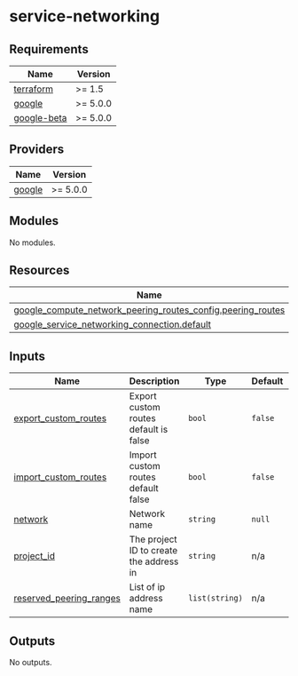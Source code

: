 # service-networking

<!-- BEGINNING OF PRE-COMMIT-TERRAFORM DOCS HOOK -->
## Requirements

| Name | Version |
|------|---------|
| <a name="requirement_terraform"></a> [terraform](#requirement\_terraform) | >= 1.5 |
| <a name="requirement_google"></a> [google](#requirement\_google) | >= 5.0.0 |
| <a name="requirement_google-beta"></a> [google-beta](#requirement\_google-beta) | >= 5.0.0 |

## Providers

| Name | Version |
|------|---------|
| <a name="provider_google"></a> [google](#provider\_google) | >= 5.0.0 |

## Modules

No modules.

## Resources

| Name | Type |
|------|------|
| [google_compute_network_peering_routes_config.peering_routes](https://registry.terraform.io/providers/hashicorp/google/latest/docs/resources/compute_network_peering_routes_config) | resource |
| [google_service_networking_connection.default](https://registry.terraform.io/providers/hashicorp/google/latest/docs/resources/service_networking_connection) | resource |

## Inputs

| Name | Description | Type | Default | Required |
|------|-------------|------|---------|:--------:|
| <a name="input_export_custom_routes"></a> [export\_custom\_routes](#input\_export\_custom\_routes) | Export custom routes default is false | `bool` | `false` | no |
| <a name="input_import_custom_routes"></a> [import\_custom\_routes](#input\_import\_custom\_routes) | Import custom routes default false | `bool` | `false` | no |
| <a name="input_network"></a> [network](#input\_network) | Network name | `string` | `null` | no |
| <a name="input_project_id"></a> [project\_id](#input\_project\_id) | The project ID to create the address in | `string` | n/a | yes |
| <a name="input_reserved_peering_ranges"></a> [reserved\_peering\_ranges](#input\_reserved\_peering\_ranges) | List of ip address name | `list(string)` | n/a | yes |

## Outputs

No outputs.
<!-- END OF PRE-COMMIT-TERRAFORM DOCS HOOK -->
